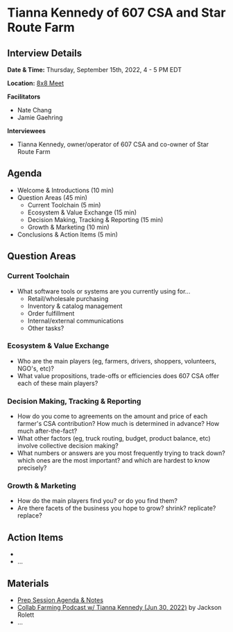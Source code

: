 # Tianna Kennedy of 607 CSA and Star Route Farm
## Interview Details
__Date & Time:__ Thursday, September 15th, 2022, 4 - 5 PM EDT

__Location:__ [8x8 Meet](https://8x8.vc/gracchus/multi-farm-info-architecture)

__Facilitators__
- Nate Chang
- Jamie Gaehring

__Interviewees__
- Tianna Kennedy, owner/operator of 607 CSA and co-owner of Star Route Farm

## Agenda
- Welcome & Introductions (10 min)
- Question Areas (45 min)
  - Current Toolchain (5 min)
  - Ecosystem & Value Exchange (15 min)
  - Decision Making, Tracking & Reporting (15 min)
  - Growth & Marketing (10 min)
- Conclusions & Action Items (5 min)

## Question Areas
### Current Toolchain
- What software tools or systems are you currently using for...
  - Retail/wholesale purchasing
  - Inventory & catalog management
  - Order fulfillment
  - Internal/external communications
  - Other tasks?

### Ecosystem & Value Exchange
- Who are the main players (eg, farmers, drivers, shoppers, volunteers, NGO's, etc)?
- What value propositions, trade-offs or efficiencies does 607 CSA offer each of these main players?

### Decision Making, Tracking & Reporting
- How do you come to agreements on the amount and price of each farmer's CSA contribution? How much is determined in advance? How much after-the-fact?
- What other factors (eg, truck routing, budget, product balance, etc) involve collective decision making?
- What numbers or answers are you most frequently trying to track down? which ones are the most important? and which are hardest to know precisely?

### Growth & Marketing
- How do the main players find you? or do you find them?
- Are there facets of the business you hope to grow? shrink? replicate? replace?


## Action Items
- 
- ...

## Materials
- [Prep Session Agenda & Notes](pre-interview-prep-session.md)
- [Collab Farming Podcast w/ Tianna Kennedy (Jun 30, 2022)](https://collaborativefarming.libsyn.com/website/building-a-relationship-based-model-tianna-kennedy-of-607-csa) by Jackson Rolett
- ...
